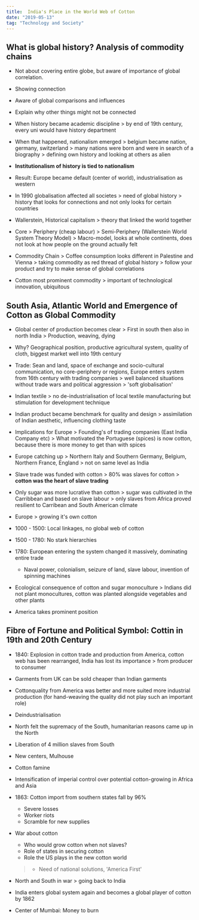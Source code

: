 ```yaml
---
title:  India's Place in the World Web of Cotton
date: "2019-05-13"
tag: "Technology and Society"
---
```


## What is global history? Analysis of commodity chains
- Not about covering entire globe, but aware of importance of global correlation.
- Showing connection
- Aware of global comparisons and influences
- Explain why other things might not be connected

- When history became academic discipline \> by end of 19th century, every uni would have history department
- When that happened, nationalism emerged \> belgium became nation, germany, switzerland \> many nations were born and were in search of a biography \> defining own history and looking at others as alien
- **Institutionalism of history is tied to nationalism**
- Result: Europe became default (center of world), industrialisation as western
- In 1990 globalisation affected all societes \> need of global history \> history that looks for connections and not only looks for certain countries
- Wallerstein, Historical capitalism \> theory that linked the world together
 - Core \> Periphery (cheap labour) \> Semi-Periphery (Wallerstein World System Theory Model) \> Macro-model, looks at whole continents, does not look at how people on the ground actually felt

- Commodity Chain \> Coffee consumption looks different in Palestine and Vienna \> taking commodity as red thread of global history \> follow your product and try to make sense of global correlations

- Cotton most prominent commodity \> important of technological innovation, ubiquitous

## South Asia, Atlantic World and Emergence of Cotton as Global Commodity
- Global center of production becomes clear \> First in south then also in north India \> Production, weaving, dying
- Why? Geographical position, productive agricultural system, quality of cloth, biggest market well into 19th century
- Trade: Sean and land, space of exchange and socio-cultural communication, no core-periphery or regions, Europe enters system from 16th century with trading companies \> well balanced situations without trade wars and political aggression \> 'soft globalisation'
- Indian textile \> no de-industrialisation of local textile manufacturing but stimulation for development technique
- Indian product became benchmark for quality and design \> assimilation of Indian aesthetic, influencing clothing taste

- Implications for Europe \> Founding's of trading companies (East India Company etc) \> What motivated the Portuguese (spices) is now cotton, because there is more money to get than with spices

- Europe catching up \> Northern Italy and Southern Germany, Belgium, Northern France, England \> not on same level as India

- Slave trade was funded with cotton \> 80% was slaves for cotton \> **cotton was the heart of slave trading**
- Only sugar was more lucrative than cotton \> sugar was cultivated in the Carribbean and based on slave labour \> only slaves from Africa proved resilient to Carribean and South American climate
- Europe \> growing it's own cotton

- 1000 - 1500: Local linkages, no global web of cotton
- 1500 - 1780: No stark hierarchies
- 1780: European entering the system changed it massively, dominating entire trade
	- Naval power, colonialism, seizure of land, slave labour, invention of spinning machines

- Ecological consequence of cotton and sugar monoculture \> Indians did not plant monocultures, cotton was planted alongside vegetables and other plants
- America takes prominent position

## Fibre of Fortune and Political Symbol: Cottin in 19th and 20th Century

- 1840: Explosion in cotton trade and production from America, cotton web has been rearranged, India has lost its importance \> from producer to consumer
- Garments from UK can be sold cheaper than Indian garments
- Cottonquality from America was better and more suited more industrial production (for hand-weaving the quality did not play such an important role)
- Deindustrialisation



- North felt the supremacy of the South, humanitarian reasons came up in the North
- Liberation of 4 million slaves from South
- New centers, Mulhouse
- Cotton famine
- Intensification of imperial control over potential cotton-growing in Africa and Asia

- 1863: Cotton import from southern states fall by 96%
	- Severe losses
	- Worker riots
	- Scramble for new supplies

- War about cotton
	- Who would grow cotton when not slaves?
	- Role of states in securing cotton
	- Role the US plays in the new cotton world
	> - Need of national solutions, 'America First'

- North and South in war \> going back to India
- India enters global system again and becomes a global player of cotton by 1862
- Center of Mumbai: Money to burn
